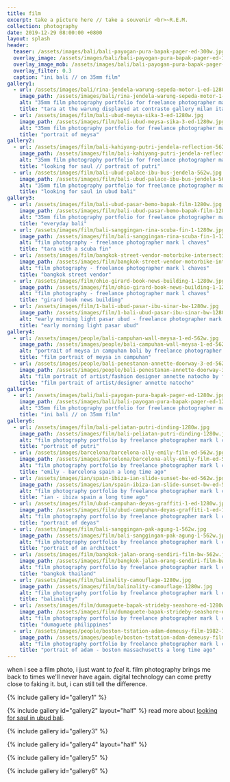 ```yaml
---
title: film
excerpt: take a picture here // take a souvenir <br>~R.E.M.
collection: photography
date: 2019-12-29 08:00:00 +0800
layout: splash
header:
  teaser: /assets/images/bali/bali-payogan-pura-bapak-pager-ed-300w.jpg
  overlay_image: /assets/images/bali/bali-payogan-pura-bapak-pager-ed-1280w.jpg
  overlay_image_mob: /assets/images/bali/bali-payogan-pura-bapak-pager-ed-720w.jpg
  overlay_filter: 0.3
  caption: "ini bali // on 35mm film"
gallery1:
  - url: /assets/images/bali/rina-jendela-warung-sepeda-motor-1-ed-1280w.jpg
    image_path: /assets/images/bali/rina-jendela-warung-sepeda-motor-1-ed-1280w.jpg
    alt: "35mm film photography portfolio for freelance photographer mark l chaves"
    title: "tara at the warung displayed at contrasto gallery milan italy"
  - url: /assets/images/film/bali-ubud-meysa-sika-3-ed-1280w.jpg
    image_path: /assets/images/film/bali-ubud-meysa-sika-3-ed-1280w.jpg
    alt: "35mm film photography portfolio for freelance photographer mark l chaves"
    title: "portrait of meysa"
gallery2:
  - url: /assets/images/film/bali-kahiyang-putri-jendela-reflection-562w.jpg
    image_path: /assets/images/film/bali-kahiyang-putri-jendela-reflection-562w.jpg
    alt: "35mm film photography portfolio for freelance photographer mark l chaves"
    title: "looking for saul // portrait of putri"  
  - url: /assets/images/film/bali-ubud-palace-ibu-bus-jendela-562w.jpg
    image_path: /assets/images/film/bali-ubud-palace-ibu-bus-jendela-562w.jpg
    alt: "35mm film photography portfolio for freelance photographer mark l chaves"
    title: "looking for saul in ubud bali"
gallery3:
  - url: /assets/images/film/bali-ubud-pasar-bemo-bapak-film-1280w.jpg
    image_path: /assets/images/film/bali-ubud-pasar-bemo-bapak-film-1280w.jpg
    alt: "35mm film photography portfolio for freelance photographer mark l chaves"
    title: "everyday bali"
  - url: /assets/images/film/bali-sanggingan-rina-scuba-fin-1-1280w.jpg
    image_path: /assets/images/film/bali-sanggingan-rina-scuba-fin-1-1280w.jpg
    alt: "film photography - freelance photographer mark l chaves"
    title: "tara with a scuba fin"
  - url: /assets/images/film/bangkok-street-vendor-motorbike-intersection-1280w.jpg
    image_path: /assets/images/film/bangkok-street-vendor-motorbike-intersection-1280w.jpg
    alt: "film photography - freelance photographer mark l chaves"
    title: "bangkok street vendor"
  - url: /assets/images/film/ohio-girard-book-news-building-1-1280w.jpg
    image_path: /assets/images/film/ohio-girard-book-news-building-1-1280w.jpg
    alt: "film photography - freelance photographer mark l chaves"
    title: "girard book news building"
  - url: /assets/images/film/1-bali-ubud-pasar-ibu-sinar-bw-1280w.jpg
    image_path: /assets/images/film/1-bali-ubud-pasar-ibu-sinar-bw-1280w.jpg
    alt: "early morning light pasar ubud - freelance photographer mark l chaves"
    title: "early morning light pasar ubud"
gallery4:
  - url: /assets/images/people/bali-campuhan-wall-meysa-1-ed-562w.jpg
    image_path: /assets/images/people/bali-campuhan-wall-meysa-1-ed-562w.jpg
    alt: "portrait of meysa in campuhan bali by freelance photographer mark l chaves"
    title: "film portrait of meysa in campuhan"
  - url: /assets/images/people/bali-penestanan-annette-doorway-3-ed-562w.jpg
    image_path: /assets/images/people/bali-penestanan-annette-doorway-3-ed-562w.jpg
    alt: "film portrait of artist/fashion designer annette natocho by freelance photographer mark l chaves"
    title: "film portrait of artist/designer annette natocho"
gallery5:
  - url: /assets/images/bali/bali-payogan-pura-bapak-pager-ed-1280w.jpg
    image_path: /assets/images/bali/bali-payogan-pura-bapak-pager-ed-1280w.jpg
    alt: "35mm film photography portfolio for freelance photographer mark l chaves"
    title: "ini bali // on 35mm film"
gallery6:
  - url: /assets/images/film/bali-peliatan-putri-dinding-1280w.jpg
    image_path: /assets/images/film/bali-peliatan-putri-dinding-1280w.jpg
    alt: "film photography portfolio by freelance photographer mark l chaves"
    title: "portrait of putri"
  - url: /assets/images/barcelona/barcelona-ally-emily-film-ed-562w.jpg
    image_path: /assets/images/barcelona/barcelona-ally-emily-film-ed-562w.jpg
    alt: "film photography portfolio by freelance photographer mark l chaves"
    title: "emily - barcelona spain a long time ago"
  - url: /assets/images/ian/spain-ibiza-ian-slide-sunset-bw-ed-562w.jpg
    image_path: /assets/images/ian/spain-ibiza-ian-slide-sunset-bw-ed-562w.jpg
    alt: "film photography portfolio by freelance photographer mark l chaves"
    title: "ian - ibiza spain a long time ago"
  - url: /assets/images/film/ubud-campuhan-deyas-graffiti-1-ed-1280w.jpg
    image_path: /assets/images/film/ubud-campuhan-deyas-graffiti-1-ed-1280w.jpg
    alt: "film photography portfolio by freelance photographer mark l chaves"
    title: "portrait of deyas"
  - url: /assets/images/film/bali-sanggingan-pak-agung-1-562w.jpg
    image_path: /assets/images/film/bali-sanggingan-pak-agung-1-562w.jpg
    alt: "film photography portfolio by freelance photographer mark l chaves"
    title: "portrait of an architect"
  - url: /assets/images/film/bangkok-jalan-orang-sendiri-film-bw-562w.jpg
    image_path: /assets/images/film/bangkok-jalan-orang-sendiri-film-bw-562w.jpg
    alt: "film photography portfolio by freelance photographer mark l chaves"
    title: "bangkok thailand"
  - url: /assets/images/film/balinality-camouflage-1280w.jpg
    image_path: /assets/images/film/balinality-camouflage-1280w.jpg
    alt: "film photography portfolio by freelance photographer mark l chaves"
    title: "balinality"
  - url: /assets/images/film/dumaguete-bapak-strideby-seashore-ed-1280w.jpg
    image_path: /assets/images/film/dumaguete-bapak-strideby-seashore-ed-1280w.jpg
    alt: "film photography portfolio by freelance photographer mark l chaves"
    title: "dumaguete philippines"
  - url: /assets/images/people/boston-tstation-adam-demeusy-film-1982-1280w.jpg
    image_path: /assets/images/people/boston-tstation-adam-demeusy-film-1982-1280w.jpg
    alt: "film photography portfolio by freelance photographer mark l chaves"
    title: "portrait of adam - boston massachusetts a long time ago"
---
```

<p class="p-wrapper">
    <span class="dropcap clearfix">w</span>hen i see a film photo, i just want to <em>feel</em> it. film photography brings me back to times we'll never have again. digital technology can come pretty close to faking it. but, i can still tell the difference.
</p>

{% include gallery id="gallery1" %}

{% include gallery id="gallery2" layout="half" %}
read more about [looking for saul in ubud bali](/stories/looking-for-saul).

{% include gallery id="gallery3" %}

{% include gallery id="gallery4" layout="half" %}

{% include gallery id="gallery5" %}

{% include gallery id="gallery6" %}